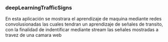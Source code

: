 ### deepLearningTrafficSigns
En esta aplicación se mostrara el aprendizaje de maquina mediante redes convolusionadas las cuales tendran un aprendizaje de señales de transito, con la finalidad de indentificar mediante stream las señales mostradas a travez de una camara web